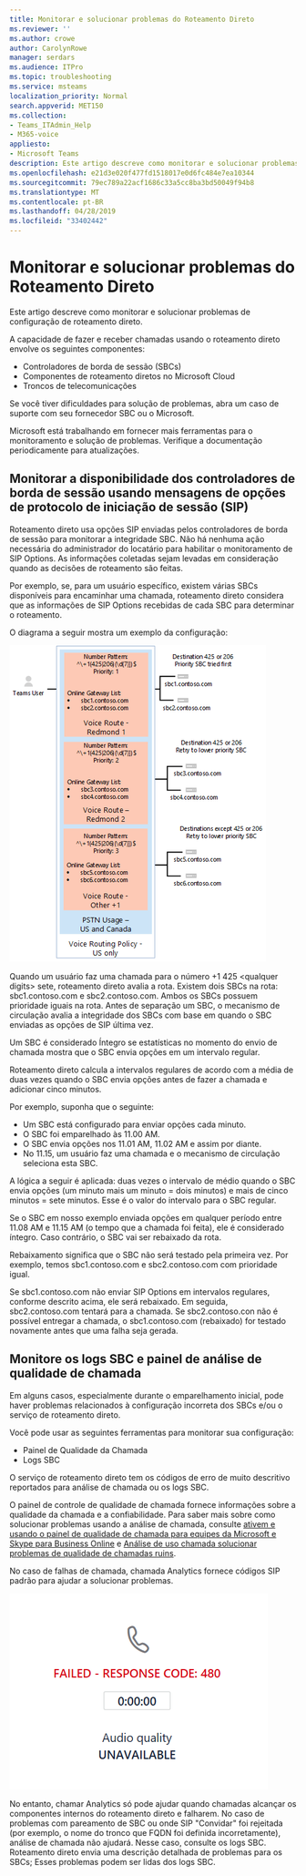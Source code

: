 ```yaml
---
title: Monitorar e solucionar problemas do Roteamento Direto
ms.reviewer: ''
ms.author: crowe
author: CarolynRowe
manager: serdars
ms.audience: ITPro
ms.topic: troubleshooting
ms.service: msteams
localization_priority: Normal
search.appverid: MET150
ms.collection:
- Teams_ITAdmin_Help
- M365-voice
appliesto:
- Microsoft Teams
description: Este artigo descreve como monitorar e solucionar problemas de configuração de roteamento direto.
ms.openlocfilehash: e21d3e020f477fd1518017e0d6fc484e7ea10344
ms.sourcegitcommit: 79ec789a22acf1686c33a5cc8ba3bd50049f94b8
ms.translationtype: MT
ms.contentlocale: pt-BR
ms.lasthandoff: 04/28/2019
ms.locfileid: "33402442"
---
```

# <a name="monitor-and-troubleshoot-direct-routing"></a>Monitorar e solucionar problemas do Roteamento Direto

Este artigo descreve como monitorar e solucionar problemas de configuração de roteamento direto. 

A capacidade de fazer e receber chamadas usando o roteamento direto envolve os seguintes componentes: 

- Controladores de borda de sessão (SBCs) 
- Componentes de roteamento diretos no Microsoft Cloud 
- Troncos de telecomunicações 

Se você tiver dificuldades para solução de problemas, abra um caso de suporte com seu fornecedor SBC ou o Microsoft. 

Microsoft está trabalhando em fornecer mais ferramentas para o monitoramento e solução de problemas. Verifique a documentação periodicamente para atualizações. 

## <a name="monitoring-availability-of-session-border-controllers-using-session-initiation-protocol-sip-options-messages"></a>Monitorar a disponibilidade dos controladores de borda de sessão usando mensagens de opções de protocolo de iniciação de sessão (SIP)

Roteamento direto usa opções SIP enviadas pelos controladores de borda de sessão para monitorar a integridade SBC. Não há nenhuma ação necessária do administrador do locatário para habilitar o monitoramento de SIP Options. As informações coletadas sejam levadas em consideração quando as decisões de roteamento são feitas. 

Por exemplo, se, para um usuário específico, existem várias SBCs disponíveis para encaminhar uma chamada, roteamento direto considera que as informações de SIP Options recebidas de cada SBC para determinar o roteamento. 

O diagrama a seguir mostra um exemplo da configuração: 

![Exemplo de configuração de opções de SIP](media/sip-options-config-example.png)

Quando um usuário faz uma chamada para o número +1 425 \<qualquer digits> sete, roteamento direto avalia a rota. Existem dois SBCs na rota: sbc1.contoso.com e sbc2.contoso.com. Ambos os SBCs possuem prioridade iguais na rota. Antes de separação um SBC, o mecanismo de circulação avalia a integridade dos SBCs com base em quando o SBC enviadas as opções de SIP última vez. 

Um SBC é considerado Íntegro se estatísticas no momento do envio de chamada mostra que o SBC envia opções em um intervalo regular.  

Roteamento direto calcula a intervalos regulares de acordo com a média de duas vezes quando o SBC envia opções antes de fazer a chamada e adicionar cinco minutos. 

Por exemplo, suponha que o seguinte: 

- Um SBC está configurado para enviar opções cada minuto. 
- O SBC foi emparelhado às 11.00 AM.  
- O SBC envia opções nos 11.01 AM, 11.02 AM e assim por diante.  
- No 11.15, um usuário faz uma chamada e o mecanismo de circulação seleciona esta SBC. 

A lógica a seguir é aplicada: duas vezes o intervalo de médio quando o SBC envia opções (um minuto mais um minuto = dois minutos) e mais de cinco minutos = sete minutos. Esse é o valor do intervalo para o SBC regular.
 
Se o SBC em nosso exemplo enviada opções em qualquer período entre 11.08 AM e 11.15 AM (o tempo que a chamada foi feita), ele é considerado íntegro. Caso contrário, o SBC vai ser rebaixado da rota. 

Rebaixamento significa que o SBC não será testado pela primeira vez. Por exemplo, temos sbc1.contoso.com e sbc2.contoso.com com prioridade igual.  

Se sbc1.contoso.com não enviar SIP Options em intervalos regulares, conforme descrito acima, ele será rebaixado. Em seguida, sbc2.contoso.com tentará para a chamada. Se sbc2.contoso.con não é possível entregar a chamada, o sbc1.contoso.com (rebaixado) for testado novamente antes que uma falha seja gerada. 

## <a name="monitor-call-quality-analytics-dashboard-and-sbc-logs"></a>Monitore os logs SBC e painel de análise de qualidade de chamada 
 
Em alguns casos, especialmente durante o emparelhamento inicial, pode haver problemas relacionados à configuração incorreta dos SBCs e/ou o serviço de roteamento direto. 

Você pode usar as seguintes ferramentas para monitorar sua configuração:  
 
- Painel de Qualidade da Chamada 
- Logs SBC 

O serviço de roteamento direto tem os códigos de erro de muito descritivo reportados para análise de chamada ou os logs SBC. 

O painel de controle de qualidade de chamada fornece informações sobre a qualidade da chamada e a confiabilidade. Para saber mais sobre como solucionar problemas usando a análise de chamada, consulte [ativem e usando o painel de qualidade de chamada para equipes da Microsoft e Skype para Business Online](https://docs.microsoft.com/SkypeForBusiness/using-call-quality-in-your-organization/turning-on-and-using-call-quality-dashboard) e [Análise de uso chamada solucionar problemas de qualidade de chamadas ruins](https://docs.microsoft.com/SkypeForBusiness/using-call-quality-in-your-organization/use-call-analytics-to-troubleshoot-poor-call-quality). 

No caso de falhas de chamada, chamada Analytics fornece códigos SIP padrão para ajudar a solucionar problemas. 

![Exemplos de código SIP de falha de ligação](media/failed-response-code.png)

No entanto, chamar Analytics só pode ajudar quando chamadas alcançar os componentes internos do roteamento direto e falharem. No caso de problemas com pareamento de SBC ou onde SIP "Convidar" foi rejeitada (por exemplo, o nome do tronco que FQDN foi definida incorretamente), análise de chamada não ajudará. Nesse caso, consulte os logs SBC. Roteamento direto envia uma descrição detalhada de problemas para os SBCs; Esses problemas podem ser lidas dos logs SBC. 
